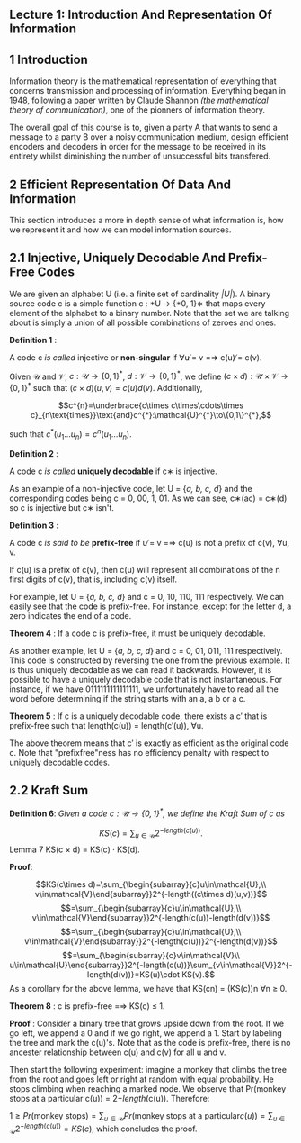 
## Lecture 1: Introduction And Representation Of Information

## 1 Introduction

Information theory is the mathematical representation of everything that concerns transmission and processing of information. Everything began in 1948, following a paper written by Claude Shannon *(the mathematical theory of communication)*, one of the pionners of information theory.

The overall goal of this course is to, given a party A that wants to send a message to a party B over a noisy communication medium, design efficient encoders and decoders in order for the message to be received in its entirety whilst diminishing the number of unsuccessful bits transfered.

## 2 Efficient Representation Of Data And Information

This section introduces a more in depth sense of what information is, how we represent it and how we can model information sources.

## 2.1 Injective, Uniquely Decodable And Prefix-Free Codes

We are given an alphabet U (i.e. a finite set of cardinality *|U|*). A binary source code c is a simple function c : *U → {*0, 1}∗ that maps every element of the alphabet to a binary number. Note that the set we are talking about is simply a union of all possible combinations of zeroes and ones.

**Definition 1** : 

A code c *is called* injective or **non-singular** if ∀u ̸= v =⇒ c(u) ̸= c(v).

Given $\mathcal{U}$ and $\mathcal{V}$, $c:\mathcal{U}\to\{0,1\}^{*}$, $d:\mathcal{V}\to\{0,1\}^{*}$, we define $(c\times d):\mathcal{U}\times\mathcal{V}\to\{0,1\}^{*}$ such that $(c\times d)(u,v)=c(u)d(v)$. Additionally,

$$c^{n}=\underbrace{c\times c\times\cdots\times c}_{n\text{times}}\text{and}c^{*}:\mathcal{U}^{*}\to\{0,1\}^{*},$$

such that $c^{*}(u_{1}\ldots u_{n})=c^{n}(u_{1}\ldots u_{n})$.

**Definition 2** :

A code c *is called* **uniquely decodable** if c∗ is injective.

As an example of a non-injective code, let U = {*a, b, c, d*} and the corresponding codes being c = 0, 00, 1, 01. As we can see, c∗(ac) = c∗(d) so c is injective but c∗ isn't.

**Definition 3** :

A code c *is said to be* **prefix-free** if u ̸= v =⇒ c(u) is not a prefix of c(v), ∀u, v.

If c(u) is a prefix of c(v), then c(u) will represent all combinations of the n first digits of c(v), that is, including c(v) itself.

For example, let U = {*a, b, c, d*} and c = 0, 10, 110, 111 respectively. We can easily see that the code is prefix-free. For instance, except for the letter d, a zero indicates the end of a code.

**Theorem 4** : If a code c is prefix-free, it must be uniquely decodable.

As another example, let U = {*a, b, c, d*} and c = 0, 01, 011, 111 respectively. This code is constructed by reversing the one from the previous example. It is thus uniquely decodable as we can read it backwards. However, it is possible to have a uniquely decodable code that is not instantaneous. For instance, if we have 0111111111111111, we unfortunately have to read all the word before determining if the string starts with an a, a b or a c.

**Theorem 5** : If c is a uniquely decodable code, there exists a c′ that is prefix-free such that length(c(u)) = length(c′(u)), ∀u.

The above theorem means that c′ is exactly as efficient as the original code c. Note that "prefixfree"ness has no efficiency penalty with respect to uniquely decodable codes.

## 2.2 Kraft Sum

**Definition 6**: _Given a code $c:\mathcal{U}\rightarrow\{0,1\}^{*}$, we define the Kraft Sum of $c$ as_

$$KS(c)=\sum_{u\in\mathcal{U}}2^{-length(c(u))}.$$
Lemma 7 KS(c × d) = KS(c) · KS(d).

**Proof**:

$$KS(c\times d)=\sum_{\begin{subarray}{c}u\in\mathcal{U},\\ v\in\mathcal{V}\end{subarray}}2^{-length((c\times d)(u,v))}$$ $$=\sum_{\begin{subarray}{c}u\in\mathcal{U},\\ v\in\mathcal{V}\end{subarray}}2^{-length(c(u))-length(d(v))}$$ $$=\sum_{\begin{subarray}{c}u\in\mathcal{U},\\ v\in\mathcal{V}\end{subarray}}2^{-length(c(u))}2^{-length(d(v))}$$ $$=\sum_{\begin{subarray}{c}v\in\mathcal{V}\\ u\in\mathcal{U}\end{subarray}}2^{-length(c(u))}\sum_{v\in\mathcal{V}}2^{-length(d(v))}=KS(u)\cdot KS(v).$$
As a corollary for the above lemma, we have that KS(cn) = (KS(c))n ∀n ≥ 0.

**Theorem 8** : c is prefix-free =⇒ KS(c) ≤ 1.

**Proof** : Consider a binary tree that grows upside down from the root. If we go left, we append a 0 and if we go right, we append a 1. Start by labeling the tree and mark the c(u)'s. Note that as the code is prefix-free, there is no ancester relationship between c(u) and c(v) for all u and v.

Then start the following experiment: imagine a monkey that climbs the tree from the root and goes left or right at random with equal probability. He stops climbing when reaching a marked node. We observe that Pr(monkey stops at a particular c(u)) = 2−*length*(c(u)). Therefore:

$1\geq Pr(\text{monkey stops})=\sum_{u\in\mathcal{U}}Pr(\text{monkey stops at a particular}c(u))=\sum_{u\in\mathcal{U}}2^{-length(c(u))}=KS(c)$,
which concludes the proof.